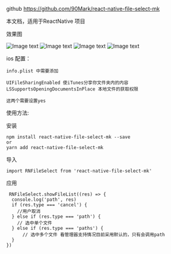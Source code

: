 
github  https://github.com/90Mark/react-native-file-select-mk

本文档，适用于ReactNative 项目

效果图

![Image text](https://github.com/90Mark/react-native-file-select-mk/blob/master/res/iOS_1.png)
![Image text](https://github.com/90Mark/react-native-file-select-mk/blob/master/res/iOS_2.png)
![Image text](https://github.com/90Mark/react-native-file-select-mk/blob/master/res/Android_1.png)
![Image text](https://github.com/90Mark/react-native-file-select-mk/blob/master/res/Android_2.png)


ios 配置：


    info.plist 中需要添加
    
    UIFileSharingEnabled 使iTunes分享你文件夹内的内容
    LSSupportsOpeningDocumentsInPlace 本地文件的获取权限

    这两个需要设置yes



   




使用方法:

安装


    npm install react-native-file-select-mk --save
    or
    yarn add react-native-file-select-mk

导入

    import RNFileSelect from 'react-native-file-select-mk'


 应用

     RNFileSelect.showFileList((res) => {
      console.log('path', res)
      if (res.type === 'cancel') {
        //用户取消
      } else if (res.type === 'path') {
        // 选中单个文件
      } else if (res.type === 'paths') {
          // 选中多个文件 看管理器支持情况目前采用默认的，只有会调用path
      }
    })

  
